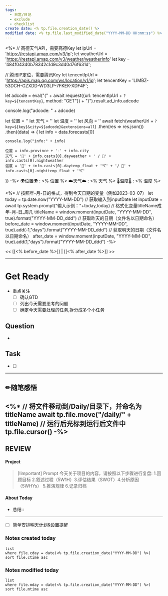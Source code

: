 ```yaml
---
tags:
  - 日常/日记
  - exclude
  - checklist
create date: <% tp.file.creation_date() %>
modified date: <% tp.file.last_modified_date("YYYY-MM-DD HH:mm:ss") %>
---
```

<%*
// 高德天气API，需要高德Key 
let ipUrl = 'https://restapi.amap.com/v3/ip'; 
let weatherUrl = 'https://restapi.amap.com/v3/weather/weatherInfo' 
let key = '484f04340b78342c1d9c3d40d76f631d';

// 腾讯IP定位，需要腾讯Key 
let tencentIpUrl = 'https://apis.map.qq.com/ws/location/v1/ip'; 
let tencentKey = 'LIMBZ-53DCH-GZXDD-WD3LP-7FKEK-XDF4F'; 

let adcode = eval("(" + await request({url: tencentIpUrl + `?key=${tencentKey}`, method: "GET"}) + ")").result.ad_info.adcode 

console.log("adcode: " + adcode) 

let 位置 = '' 
let 天气 = '' 
let 温度 = '' 
let 风向 = '' 
await fetch(weatherUrl + `?key=${key}&city=${adcode}&extensions=all`) 
.then(res => res.json()) 
.then((data) => { 
	let info = data.forecasts[0] 
	
	console.log("info:" + info) 
	
	位置 = info.province + '-' + info.city 
	天气 = '🌅' + info.casts[0].dayweather + ' / 🌃' + info.casts[0].nightweather 
	温度 = '🌅' + info.casts[0].daytemp_float + '℃' + '/ 🌃' + info.casts[0].nighttemp_float + '℃' 
})
-%> 
🌍位置🌍 : <% 位置 %> 
☁️天气☁️ : <% 天气 %> 
🌡️温度🌡️ : <% 温度 %>

<%*
// 按照年-月-日的格式，得到今天日期的变量（例如2023-03-07）
let today = tp.date.now("YYYY-MM-DD")
// 获取输入到inputDate
let inputDate = await tp.system.prompt("输入示例："+today,today)
// 格式化变量titleName成年-月-日_周几
titleName = window.moment(inputDate, "YYYY-MM-DD", true).format("YYYY-MM-DD_ddd")
// 获取昨天的日期（文件名以日期命名）
before_date = window.moment(inputDate, "YYYY-MM-DD", true).add(-1,"days").format("YYYY-MM-DD_ddd")
// 获取明天的日期（文件名以日期命名）
after_date = window.moment(inputDate, "YYYY-MM-DD", true).add(1,"days").format("YYYY-MM-DD_ddd")
-%>


<<  [[<% before_date %>]] | [[<% after_date %>]] >>


---
# Get Ready
- 重点关注
	- [ ] 确认GTD
	- [ ] 列出今天需要思考的问题
	- [ ] 确定今天需要处理的任务,拆分成多个小任务
## Question
- 

## Task
- [ ] 


---
## ✏随笔感悟
<%*
// 将文件移动到/Daily/目录下，并命名为titleName
await tp.file.move("/daily/" + titleName)
// 运行后光标到运行后文件中
tp.file.cursor()
-%>
---
## REVIEW
#### Project

> [!important] Prompt
> 今天关于项目的内容，请按照以下步骤进行复盘: 
> 1.回顾目标 2.叙述过程（5W1H）3.评估结果（SWOT）4.分析原因 （5WHYs） 5.推演规律  6.记录归档 


#### About Today



- 总结:: 
---
- [ ] 简单安排明天计划&设置提醒




### Notes created today
```dataview
list
where file.cday = date(<% tp.file.creation_date("YYYY-MM-DD") %>)
sort file.ctime asc
```
### Notes modified today
```dataview
list
where file.mday = date(<% tp.file.creation_date("YYYY-MM-DD") %>)
sort file.mtime asc
```